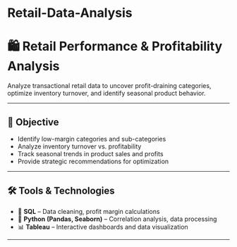 # Retail-Data-Analysis

# 🛍️ Retail Performance & Profitability Analysis

Analyze transactional retail data to uncover profit-draining categories, optimize inventory turnover, and identify seasonal product behavior.

---

## 📌 Objective

- Identify low-margin categories and sub-categories
- Analyze inventory turnover vs. profitability
- Track seasonal trends in product sales and profits
- Provide strategic recommendations for optimization

---

## 🛠️ Tools & Technologies

- 🐘 **SQL** – Data cleaning, profit margin calculations
- 🐍 **Python (Pandas, Seaborn)** – Correlation analysis, data processing
- 📊 **Tableau** – Interactive dashboards and data visualization

---


